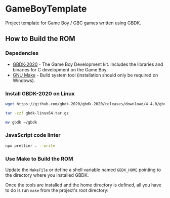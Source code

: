 # GameBoyTemplate

Project template for Game Boy / GBC games written using GBDK.

## How to Build the ROM

### Depedencies

- [GBDK-2020](https://github.com/gbdk-2020/gbdk-2020) - The Game Boy Development
  kit. Includes the libraries and binaries for C development on the Game Boy.
- [GNU Make](https://gnuwin32.sourceforge.net/packages/make.htm) - Build system
  tool (installation should only be required on Windows).

### Install GBDK-2020 on Linux

```bash
wget https://github.com/gbdk-2020/gbdk-2020/releases/download/4.4.0/gbdk-linux64.tar.gz

tar -xzf gbdk-linux64.tar.gz

mv gbdk ~/gbdk
```

### JavaScript code linter

```bash
npx prettier . --write
```

### Use Make to Build the ROM

Update the `MakeFile` or define a shell variable named `GBDK_HOME` pointing to
the directory where you installed GBDK.

Once the tools are installed and the home directory is defined, all you have
to do is run `make` from the project's root directory:
